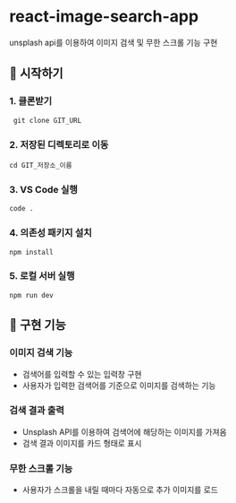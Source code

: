 # react-image-search-app

unsplash api를 이용하여 이미지 검색 및 무한 스크롤 기능 구현

<p>

</p>

## 📌 시작하기
### 1. 클론받기
```
 git clone GIT_URL
```

### 2. 저장된 디렉토리로 이동
```
cd GIT_저장소_이름
```

### 3. VS Code 실행
```
code .
```

### 4. 의존성 패키지 설치
```
npm install
```

### 5. 로컬 서버 실행
```
npm run dev
```

## 📌 구현 기능
### 이미지 검색 기능
- 검색어를 입력할 수 있는 입력창 구현
- 사용자가 입력한 검색어를 기준으로 이미지를 검색하는 기능

### 검색 결과 출력
- Unsplash API를 이용하여 검색어에 해당하는 이미지를 가져옴
- 검색 결과 이미지를 카드 형태로 표시

### 무한 스크롤 기능
- 사용자가 스크롤을 내릴 때마다 자동으로 추가 이미지를 로드
